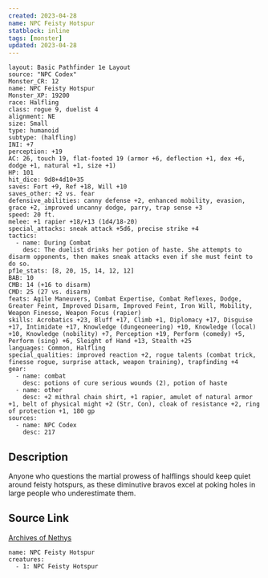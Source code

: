 ```yaml
---
created: 2023-04-28
name: NPC Feisty Hotspur
statblock: inline
tags: [monster]
updated: 2023-04-28
---
```

```statblock
layout: Basic Pathfinder 1e Layout
source: "NPC Codex"
Monster_CR: 12
name: NPC Feisty Hotspur
Monster_XP: 19200
race: Halfling
class: rogue 9, duelist 4
alignment: NE
size: Small
type: humanoid
subtype: (halfling)
INI: +7
perception: +19
AC: 26, touch 19, flat-footed 19 (armor +6, deflection +1, dex +6, dodge +1, natural +1, size +1)
HP: 101
hit_dice: 9d8+4d10+35
saves: Fort +9, Ref +18, Will +10
saves_other: +2 vs. fear
defensive_abilities: canny defense +2, enhanced mobility, evasion, grace +2, improved uncanny dodge, parry, trap sense +3
speed: 20 ft.
melee: +1 rapier +18/+13 (1d4/18-20)
special_attacks: sneak attack +5d6, precise strike +4
tactics:
  - name: During Combat
    desc: The duelist drinks her potion of haste. She attempts to disarm opponents, then makes sneak attacks even if she must feint to do so.
pf1e_stats: [8, 20, 15, 14, 12, 12]
BAB: 10
CMB: 14 (+16 to disarm)
CMD: 25 (27 vs. disarm)
feats: Agile Maneuvers, Combat Expertise, Combat Reflexes, Dodge, Greater Feint, Improved Disarm, Improved Feint, Iron Will, Mobility, Weapon Finesse, Weapon Focus (rapier)
skills: Acrobatics +23, Bluff +17, Climb +1, Diplomacy +17, Disguise +17, Intimidate +17, Knowledge (dungeoneering) +10, Knowledge (local) +10, Knowledge (nobility) +7, Perception +19, Perform (comedy) +5, Perform (sing) +6, Sleight of Hand +13, Stealth +25
languages: Common, Halfling
special_qualities: improved reaction +2, rogue talents (combat trick, finesse rogue, surprise attack, weapon training), trapfinding +4
gear:
  - name: combat
    desc: potions of cure serious wounds (2), potion of haste
  - name: other
    desc: +2 mithral chain shirt, +1 rapier, amulet of natural armor +1, belt of physical might +2 (Str, Con), cloak of resistance +2, ring of protection +1, 180 gp
sources:
  - name: NPC Codex
    desc: 217
```
## Description
Anyone who questions the martial prowess of halflings should keep quiet around feisty hotspurs, as these diminutive bravos excel at poking holes in large people who underestimate them.
## Source Link
[Archives of Nethys](https://aonprd.com/NPCDisplay.aspx?ItemName=Feisty%20Hotspur)
```encounter-table
name: NPC Feisty Hotspur
creatures:
  - 1: NPC Feisty Hotspur
```
